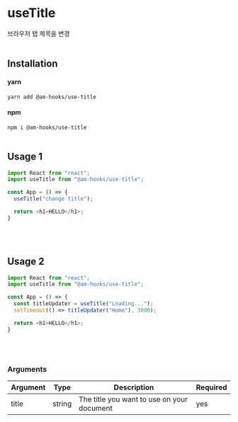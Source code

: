 # useTitle
브라우저 탭 제목을 변경 <br><br>

## Installation

#### yarn

`yarn add @am-hooks/use-title`

#### npm

`npm i @am-hooks/use-title` <br><br>

## Usage 1

```js
import React from "react";
import useTitle from "@am-hooks/use-title";

const App = () => {
  useTitle("change title");

  return <h1>HELLO</h1>;
}
```
<br><br>

## Usage 2

```js
import React from "react";
import useTitle from "@am-hooks/use-title";

const App = () => {
  const titleUpdater = useTitle("Loading...");
  setTimeout(() => titleUpdater("Home"), 3000);

  return <h1>HELLO</h1>;
}
```
<br><br>

### Arguments

| Argument | Type   | Description                                | Required |
| -------- | ------ | ------------------------------------------ | -------- |
| title    | string | The title you want to use on your document | yes      |

<br><br>
